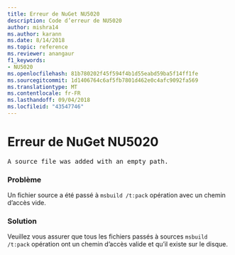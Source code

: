 ```yaml
---
title: Erreur de NuGet NU5020
description: Code d’erreur de NU5020
author: mishra14
ms.author: karann
ms.date: 8/14/2018
ms.topic: reference
ms.reviewer: anangaur
f1_keywords:
- NU5020
ms.openlocfilehash: 81b780202f45f594f4b1d55eabd59ba5f14ff1fe
ms.sourcegitcommit: 1d1406764c6af5fb7801d462e0c4afc9092fa569
ms.translationtype: MT
ms.contentlocale: fr-FR
ms.lasthandoff: 09/04/2018
ms.locfileid: "43547746"
---
```

# <a name="nuget-error-nu5020"></a>Erreur de NuGet NU5020
<pre>A source file was added with an empty path.</pre>

### <a name="issue"></a>Problème

Un fichier source a été passé à `msbuild /t:pack` opération avec un chemin d’accès vide.


### <a name="solution"></a>Solution

Veuillez vous assurer que tous les fichiers passés à sources `msbuild /t:pack` opération ont un chemin d’accès valide et qu’il existe sur le disque.

